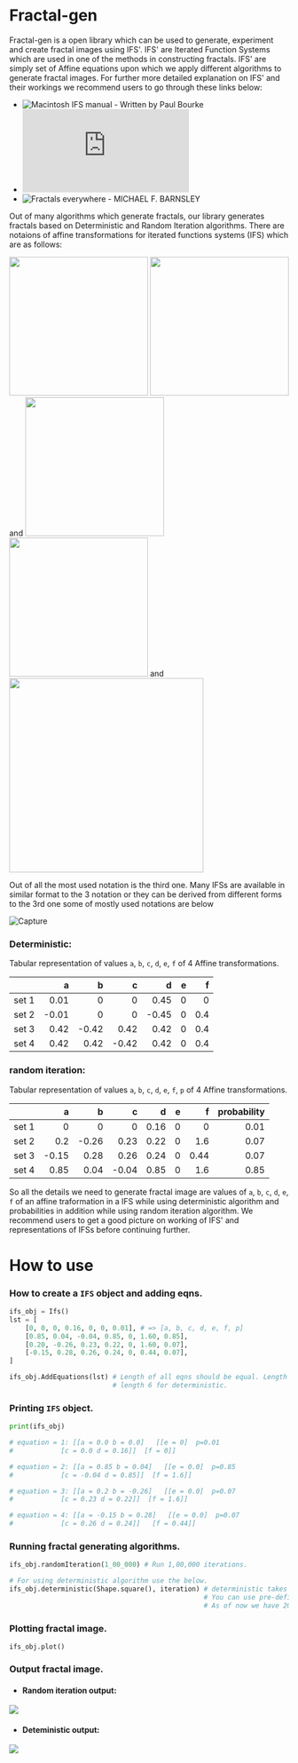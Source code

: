 # Fractal-gen
Fractal-gen is a open library which can be used to generate, experiment and create fractal images using IFS'. IFS' are Iterated Function Systems which are used in one of the methods in constructing fractals. IFS' are simply set of Affine equations upon which we apply different algorithms to generate fractal images. For further more detailed explanation on IFS' and their workings we recommend users to go through these links below:
- ![Macintosh IFS manual - Written by Paul Bourke](http://paulbourke.net/fractals/ifs/)
- ![Classic Iterated Function Systems - Larry Riddle](https://larryriddle.agnesscott.org/ifs/ifs.htm)
- ![Fractals everywhere - MICHAEL F. BARNSLEY](https://www.sciencedirect.com/book/9780120790616/fractals-everywhere)

 Out of many algorithms which generate fractals, our library generates fractals based on Deterministic and Random Iteration algorithms. There are notaions of affine transformations for iterated functions systems (IFS) which are as follows:

<img src="https://github.com/Navaneethnanda/fractal-gen/blob/main/imgs/eqn1.svg" width=250 />
<img src="https://github.com/Navaneethnanda/fractal-gen/blob/main/imgs/eqn4.svg" width=250 />
and

<img src="https://github.com/Navaneethnanda/fractal-gen/blob/main/imgs/eq2.svg" width=250 />
<img src="https://github.com/Navaneethnanda/fractal-gen/blob/main/imgs/eqn3.svg" width=250 />
and

<img src="https://github.com/Navaneethnanda/fractal-gen/blob/main/imgs/CodeCogsEqn.svg" width=350 />

Out of all the most used notation is the third one. Many IFSs are available in similar format to the 3 notation or they can be derived from different forms to the 3rd one some of mostly used notations are below

![Capture](https://user-images.githubusercontent.com/37890718/114451965-84120b80-9bf5-11eb-92a8-e04e05b84c99.PNG)


### Deterministic:
Tabular representation of values `a`, `b`, `c`, `d`, `e`, `f` of 4 Affine transformations.

|       |     a |     b |     c |     d |   e |   f |
|:------|------:|------:|------:|------:|----:|----:|
| set 1 |  0.01 |  0    |  0    |  0.45 |   0 | 0   |
| set 2 | -0.01 |  0    |  0    | -0.45 |   0 | 0.4 |
| set 3 |  0.42 | -0.42 |  0.42 |  0.42 |   0 | 0.4 |
| set 4 |  0.42 |  0.42 | -0.42 |  0.42 |   0 | 0.4 |


### random iteration:
Tabular representation of values `a`, `b`, `c`, `d`, `e`, `f`, `p` of 4 Affine transformations.

|       |     a |     b |     c |    d |   e |    f |   probability |
|:------|------:|------:|------:|-----:|----:|-----:|--------------:|
| set 1 |  0    |  0    |  0    | 0.16 |   0 | 0    |          0.01 |
| set 2 |  0.2  | -0.26 |  0.23 | 0.22 |   0 | 1.6  |          0.07 |
| set 3 | -0.15 |  0.28 |  0.26 | 0.24 |   0 | 0.44 |          0.07 |
| set 4 |  0.85 |  0.04 | -0.04 | 0.85 |   0 | 1.6  |          0.85 |

So all the details we need to generate fractal image are values of `a`, `b`, `c`, `d`, `e`, `f` of an affine traformation in a IFS while using deterministic algorithm and probabilities in addition while using random iteration algorithm. We recommend users to get a good picture on working of IFS' and representations of IFSs before continuing further.

# How to use 

### How to create a `IFS` object and adding eqns.
```py
ifs_obj = Ifs()
lst = [
    [0, 0, 0, 0.16, 0, 0, 0.01], # => [a, b, c, d, e, f, p]
    [0.85, 0.04, -0.04, 0.85, 0, 1.60, 0.85],
    [0.20, -0.26, 0.23, 0.22, 0, 1.60, 0.07],
    [-0.15, 0.28, 0.26, 0.24, 0, 0.44, 0.07],
]

ifs_obj.AddEquations(lst) # Length of all eqns should be equal. Length 7 of random iteration.
                          # length 6 for deterministic.
```

### Printing `IFS` object.
```py
print(ifs_obj)

# equation = 1: [[a = 0.0 b = 0.0]   [[e = 0]  p=0.01
# 	         [c = 0.0 d = 0.16]]  [f = 0]]

# equation = 2: [[a = 0.85 b = 0.04]   [[e = 0.0]  p=0.85
# 	         [c = -0.04 d = 0.85]]  [f = 1.6]]

# equation = 3: [[a = 0.2 b = -0.26]   [[e = 0.0]  p=0.07
# 	         [c = 0.23 d = 0.22]]  [f = 1.6]]

# equation = 4: [[a = -0.15 b = 0.28]   [[e = 0.0]  p=0.07
#  	         [c = 0.26 d = 0.24]]   [f = 0.44]]
```

### Running fractal generating algorithms.

```py
ifs_obj.randomIteration(1_00_000) # Run 1,00,000 iterations.

# For using deterministic algorithm use the below.
ifs_obj.deterministic(Shape.square(), iteration) # deterministic takes Shape and number of iterations as arguments.
                                                 # You can use pre-defined Shape check out Shape class.
                                                 # As of now we have 200-300 points to generate a shape.
```

### Plotting fractal image.
```
ifs_obj.plot()
```

### Output fractal image.

- #### Random iteration output:
<img src="https://github.com/Navaneethnanda/fractal-gen/blob/main/imgs/frac.png" />

- #### Deteministic output:
<img src="https://github.com/Navaneethnanda/fractal-gen/blob/main/imgs/frac1.png" />
